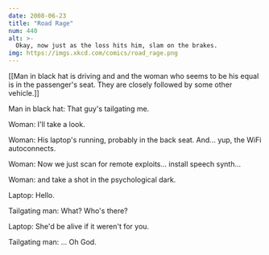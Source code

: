 ```yaml
---
date: 2008-06-23
title: "Road Rage"
num: 440
alt: >-
  Okay, now just as the loss hits him, slam on the brakes.
img: https://imgs.xkcd.com/comics/road_rage.png
---
```

[[Man in black hat is driving and and the woman who seems to be his equal is in the passenger's seat.  They are closely followed by some other vehicle.]]

Man in black hat: That guy's tailgating me.

Woman: I'll take a look.

Woman: His laptop's running, probably in the back seat. And... yup, the WiFi autoconnects.

Woman: Now we just scan for remote exploits... install speech synth...

Woman: and take a shot in the psychological dark.

Laptop: Hello.

Tailgating man: What? Who's there?

Laptop: She'd be alive if it weren't for you.

Tailgating man: ... Oh God.

